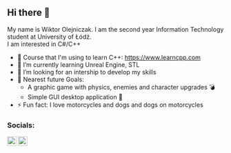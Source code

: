 ## Hi there 👋

My name is Wiktor Olejniczak. I am the second year Information Technology student at University of Łódź.</br>
I am interested in C#/C++ 

- 🔭 Course that I'm using to learn C++: https://www.learncpp.com 
- 🌱 I’m currently learning Unreal Engine, STL
- 👯 I’m looking for an intership to develop my skills
- 🥅 Nearest future Goals: 
   - A graphic game with physics, enemies and character upgrades :bomb:
   - Simple GUI desktop application :ghost:
- ⚡ Fun fact: I love motorcycles and dogs and dogs on motorcycles

### Socials:

<a href ="https://www.linkedin.com/in/wiktor-olejniczak-25191421b/" target="_blank"> <img align="left"  width="22px" src="https://cdn.jsdelivr.net/npm/simple-icons@v3/icons/linkedin.svg" /> </a> 
<a href ="https://www.facebook.com/wiktor.olejniczak.39/" target="_blank"> <img align="left"  width="22px" src="https://cdn.jsdelivr.net/npm/simple-icons@v3/icons/facebook.svg" /> </a> 

<br />


